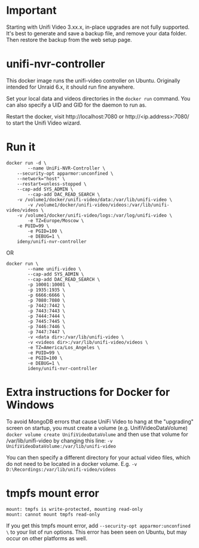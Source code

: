 # Important
Starting with Unifi Video 3.xx.x, in-place upgrades are not fully supported. It's best to generate and save a backup file, and remove your data folder. Then restore the backup from the web setup page.

# unifi-nvr-controller

This docker image runs the unifi-video controller on Ubuntu. Originally intended for Unraid 6.x, it should run fine anywhere.

Set your local data and videos directories in the `docker run` command. You can also specify a UID and GID for the daemon to run as.

Restart the docker, visit http://localhost:7080 or http://<ip.address>:7080/ to start the Unifi Video wizard.

# Run it
```
docker run -d \
        --name UniFi-NVR-Controller \
	--security-opt apparmor:unconfined \
	--network="host" \
	--restart=unless-stopped \
	--cap-add SYS_ADMIN \
        --cap-add DAC_READ_SEARCH \
	-v /volume1/docker/unifi-video/data:/var/lib/unifi-video \
        -v /volume1/docker/unifi-video/videos:/var/lib/unifi-video/videos \
	-v /volume1/docker/unifi-video/logs:/var/log/unifi-video \
        -e TZ=Europe/Moscow \
	-e PUID=99 \
        -e PGID=100 \
        -e DEBUG=1 \
	ideny/unifi-nvr-controller
```
OR

```
docker run \
        --name unifi-video \
        --cap-add SYS_ADMIN \
        --cap-add DAC_READ_SEARCH \
        -p 10001:10001 \
        -p 1935:1935 \
        -p 6666:6666 \
        -p 7080:7080 \
        -p 7442:7442 \
        -p 7443:7443 \
        -p 7444:7444 \
        -p 7445:7445 \
        -p 7446:7446 \
        -p 7447:7447 \
        -v <data dir>:/var/lib/unifi-video \
        -v <videos dir>:/var/lib/unifi-video/videos \
        -e TZ=America/Los_Angeles \
        -e PUID=99 \
        -e PGID=100 \
        -e DEBUG=1 \
        ideny/unifi-nvr-controller
```

# Extra instructions for Docker for Windows
To avoid MongoDB errors that cause UniFi Video to hang at the "upgrading" screen on startup, you must create a volume (e.g. UnifiVideoDataVolume) `docker volume create UnifiVideoDataVolume` and then use that volume for /var/lib/unifi-video by changing this line:  `-v UnifiVideoDataVolume:/var/lib/unifi-video`

You can then specify a different directory for your actual video files, which do not need to be located in a docker volume. E.g. `-v D:\Recordings:/var/lib/unifi-video/videos`

#  tmpfs mount error

```
mount: tmpfs is write-protected, mounting read-only
mount: cannot mount tmpfs read-only
```

If you get this tmpfs mount error, add `--security-opt apparmor:unconfined \` to your list of run options. This error has been seen on Ubuntu, but may occur on other platforms as well.
